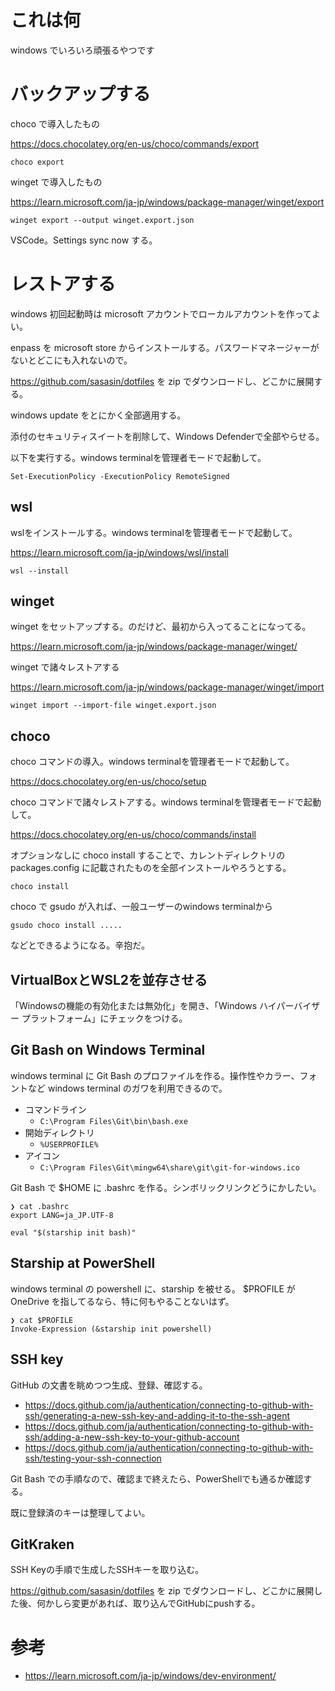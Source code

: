 # これは何

windows でいろいろ頑張るやつです

# バックアップする

choco で導入したもの

https://docs.chocolatey.org/en-us/choco/commands/export

```
choco export
```

winget で導入したもの

https://learn.microsoft.com/ja-jp/windows/package-manager/winget/export

```
winget export --output winget.export.json
```

VSCode。Settings sync now する。

# レストアする

windows 初回起動時は microsoft アカウントでローカルアカウントを作ってよい。

enpass を microsoft store からインストールする。パスワードマネージャーがないとどこにも入れないので。

https://github.com/sasasin/dotfiles を zip でダウンロードし、どこかに展開する。

windows update をとにかく全部適用する。

添付のセキュリティスイートを削除して、Windows Defenderで全部やらせる。

以下を実行する。windows terminalを管理者モードで起動して。

```
Set-ExecutionPolicy -ExecutionPolicy RemoteSigned
```

## wsl

wslをインストールする。windows terminalを管理者モードで起動して。

https://learn.microsoft.com/ja-jp/windows/wsl/install

```
wsl --install
```

## winget

winget をセットアップする。のだけど、最初から入ってることになってる。

https://learn.microsoft.com/ja-jp/windows/package-manager/winget/

winget で諸々レストアする

https://learn.microsoft.com/ja-jp/windows/package-manager/winget/import

```
winget import --import-file winget.export.json
```

## choco

choco コマンドの導入。windows terminalを管理者モードで起動して。

https://docs.chocolatey.org/en-us/choco/setup

choco コマンドで諸々レストアする。windows terminalを管理者モードで起動して。

https://docs.chocolatey.org/en-us/choco/commands/install

オプションなしに choco install することで、カレントディレクトリの packages.config に記載されたものを全部インストールやろうとする。

```
choco install
```

choco で gsudo が入れば、一般ユーザーのwindows terminalから

```
gsudo choco install .....
```

などとできるようになる。辛抱だ。

## VirtualBoxとWSL2を並存させる

「Windowsの機能の有効化または無効化」を開き、「Windows ハイパーバイザー プラットフォーム」にチェックをつける。

## Git Bash on Windows Terminal

windows terminal に Git Bash のプロファイルを作る。操作性やカラー、フォントなど windows terminal のガワを利用できるので。

* コマンドライン
    * `C:\Program Files\Git\bin\bash.exe`
* 開始ディレクトリ
    * `%USERPROFILE%`
* アイコン
    * `C:\Program Files\Git\mingw64\share\git\git-for-windows.ico`

Git Bash で $HOME に .bashrc を作る。シンボリックリンクどうにかしたい。

```
❯ cat .bashrc
export LANG=ja_JP.UTF-8

eval "$(starship init bash)"
```

## Starship at PowerShell

windows terminal の powershell に、starship を被せる。 $PROFILE が OneDrive を指してるなら、特に何もやることないはず。

```
❯ cat $PROFILE
Invoke-Expression (&starship init powershell)
```

## SSH key

GitHub の文書を眺めつつ生成、登録、確認する。

* https://docs.github.com/ja/authentication/connecting-to-github-with-ssh/generating-a-new-ssh-key-and-adding-it-to-the-ssh-agent
* https://docs.github.com/ja/authentication/connecting-to-github-with-ssh/adding-a-new-ssh-key-to-your-github-account
* https://docs.github.com/ja/authentication/connecting-to-github-with-ssh/testing-your-ssh-connection

Git Bash での手順なので、確認まで終えたら、PowerShellでも通るか確認する。

既に登録済のキーは整理してよい。

## GitKraken

SSH Keyの手順で生成したSSHキーを取り込む。

https://github.com/sasasin/dotfiles を zip でダウンロードし、どこかに展開した後、何かしら変更があれば、取り込んでGitHubにpushする。

# 参考

* https://learn.microsoft.com/ja-jp/windows/dev-environment/
